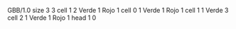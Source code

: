 <gs-board without-header> GBB/1.0
size 3 3
cell 1 2 Verde 1 Rojo 1 
cell 0 1 Verde 1 Rojo 1 
cell 1 1 Verde 3 
cell 2 1 Verde 1 Rojo 1 
head 1 0 </gs-board>